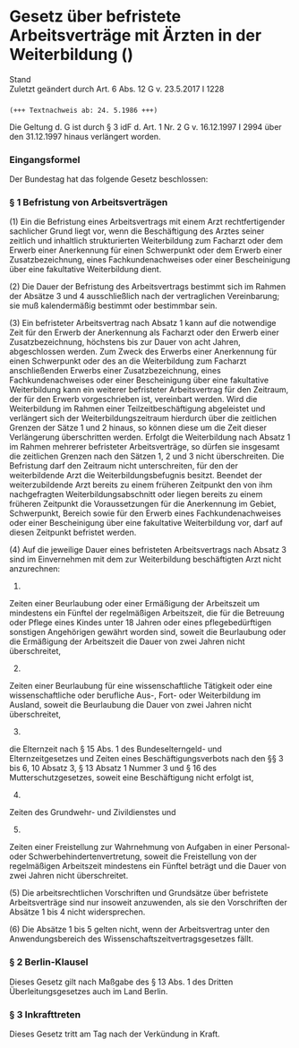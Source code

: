 Gesetz über befristete Arbeitsverträge mit Ärzten in der Weiterbildung ()
=========================================================================

Stand  
Zuletzt geändert durch Art. 6 Abs. 12 G v. 23.5.2017 I 1228

### 

```
(+++ Textnachweis ab: 24. 5.1986 +++)
```

Die Geltung d. G ist durch § 3 idF d. Art. 1 Nr. 2 G v. 16.12.1997 I 2994 über den 31.12.1997 hinaus verlängert worden.

### Eingangsformel

Der Bundestag hat das folgende Gesetz beschlossen:

### § 1 Befristung von Arbeitsverträgen

(1) Ein die Befristung eines Arbeitsvertrags mit einem Arzt rechtfertigender sachlicher Grund liegt vor, wenn die Beschäftigung des Arztes seiner zeitlich und inhaltlich strukturierten Weiterbildung zum Facharzt oder dem Erwerb einer Anerkennung für einen Schwerpunkt oder dem Erwerb einer Zusatzbezeichnung, eines Fachkundenachweises oder einer Bescheinigung über eine fakultative Weiterbildung dient.

(2) Die Dauer der Befristung des Arbeitsvertrags bestimmt sich im Rahmen der Absätze 3 und 4 ausschließlich nach der vertraglichen Vereinbarung; sie muß kalendermäßig bestimmt oder bestimmbar sein.

(3) Ein befristeter Arbeitsvertrag nach Absatz 1 kann auf die notwendige Zeit für den Erwerb der Anerkennung als Facharzt oder den Erwerb einer Zusatzbezeichnung, höchstens bis zur Dauer von acht Jahren, abgeschlossen werden. Zum Zweck des Erwerbs einer Anerkennung für einen Schwerpunkt oder des an die Weiterbildung zum Facharzt anschließenden Erwerbs einer Zusatzbezeichnung, eines Fachkundenachweises oder einer Bescheinigung über eine fakultative Weiterbildung kann ein weiterer befristeter Arbeitsvertrag für den Zeitraum, der für den Erwerb vorgeschrieben ist, vereinbart werden. Wird die Weiterbildung im Rahmen einer Teilzeitbeschäftigung abgeleistet und verlängert sich der Weiterbildungszeitraum hierdurch über die zeitlichen Grenzen der Sätze 1 und 2 hinaus, so können diese um die Zeit dieser Verlängerung überschritten werden. Erfolgt die Weiterbildung nach Absatz 1 im Rahmen mehrerer befristeter Arbeitsverträge, so dürfen sie insgesamt die zeitlichen Grenzen nach den Sätzen 1, 2 und 3 nicht überschreiten. Die Befristung darf den Zeitraum nicht unterschreiten, für den der weiterbildende Arzt die Weiterbildungsbefugnis besitzt. Beendet der weiterzubildende Arzt bereits zu einem früheren Zeitpunkt den von ihm nachgefragten Weiterbildungsabschnitt oder liegen bereits zu einem früheren Zeitpunkt die Voraussetzungen für die Anerkennung im Gebiet, Schwerpunkt, Bereich sowie für den Erwerb eines Fachkundenachweises oder einer Bescheinigung über eine fakultative Weiterbildung vor, darf auf diesen Zeitpunkt befristet werden.

(4) Auf die jeweilige Dauer eines befristeten Arbeitsvertrags nach Absatz 3 sind im Einvernehmen mit dem zur Weiterbildung beschäftigten Arzt nicht anzurechnen:

1.  
Zeiten einer Beurlaubung oder einer Ermäßigung der Arbeitszeit um mindestens ein Fünftel der regelmäßigen Arbeitszeit, die für die Betreuung oder Pflege eines Kindes unter 18 Jahren oder eines pflegebedürftigen sonstigen Angehörigen gewährt worden sind, soweit die Beurlaubung oder die Ermäßigung der Arbeitszeit die Dauer von zwei Jahren nicht überschreitet,

2.  
Zeiten einer Beurlaubung für eine wissenschaftliche Tätigkeit oder eine wissenschaftliche oder berufliche Aus-, Fort- oder Weiterbildung im Ausland, soweit die Beurlaubung die Dauer von zwei Jahren nicht überschreitet,

3.  
die Elternzeit nach § 15 Abs. 1 des Bundeselterngeld- und Elternzeitgesetzes und Zeiten eines Beschäftigungsverbots nach den §§ 3 bis 6, 10 Absatz 3, § 13 Absatz 1 Nummer 3 und § 16 des Mutterschutzgesetzes, soweit eine Beschäftigung nicht erfolgt ist,

4.  
Zeiten des Grundwehr- und Zivildienstes und

5.  
Zeiten einer Freistellung zur Wahrnehmung von Aufgaben in einer Personal- oder Schwerbehindertenvertretung, soweit die Freistellung von der regelmäßigen Arbeitszeit mindestens ein Fünftel beträgt und die Dauer von zwei Jahren nicht überschreitet.

(5) Die arbeitsrechtlichen Vorschriften und Grundsätze über befristete Arbeitsverträge sind nur insoweit anzuwenden, als sie den Vorschriften der Absätze 1 bis 4 nicht widersprechen.

(6) Die Absätze 1 bis 5 gelten nicht, wenn der Arbeitsvertrag unter den Anwendungsbereich des Wissenschaftszeitvertragsgesetzes fällt.

### § 2 Berlin-Klausel

Dieses Gesetz gilt nach Maßgabe des § 13 Abs. 1 des Dritten Überleitungsgesetzes auch im Land Berlin.

### § 3 Inkrafttreten

Dieses Gesetz tritt am Tag nach der Verkündung in Kraft.
